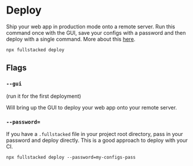 # Deploy

Ship your web app in production mode onto a remote server. Run this command once with the GUI, save your configs with a password and then deploy with a single command. More about this [here](../Deploy/GUI.md).

```shell
npx fullstacked deploy
```

## Flags

### `--gui`

(run it for the first deployment)

Will bring up the GUI to deploy your web app onto your remote server.

### `--password=`

If you have a `.fullstacked` file in your project root directory, pass in your password and deploy directly. This is a good approach to deploy with your CI.

```shell
npx fullstacked deploy --password=my-configs-pass
```
